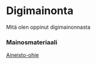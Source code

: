 # Digimainonta
Mitä olen oppinut digimainonnasta



### Mainosmateriaali
[Aineisto-ohje](https://oddydigital.fi/aineisto-ohjeet/)
